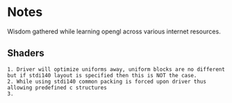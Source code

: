 # Notes

Wisdom gathered while learning opengl across various internet resources.

## Shaders

    1. Driver will optimize uniforms away, uniform blocks are no different
    but if stdi140 layout is specified then this is NOT the case.
    2. While using stdi140 common packing is forced upon driver thus
    allowing predefined c structures
    3. 

##